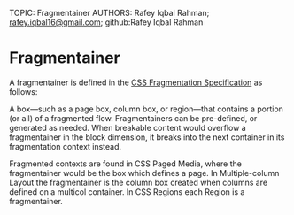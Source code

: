 TOPIC: Fragmentainer
AUTHORS: Rafey Iqbal Rahman; rafey.iqbal16@gmail.com; github:Rafey Iqbal Rahman

# Fragmentainer

A fragmentainer is defined in the [CSS Fragmentation Specification](https://www.w3.org/TR/css-break-3/)
as follows:

A box—such as a page box, column box, or region—that contains a portion (or all) of a fragmented flow.
Fragmentainers can be pre-defined, or generated as needed. When breakable content would overflow a
fragmentainer in the block dimension, it breaks into the next
container in its fragmentation context instead.

Fragmented contexts are found in CSS Paged Media, where the fragmentainer would be the box which
defines a page. In Multiple-column Layout the fragmentainer is the column box created when columns
are defined on a multicol container. In CSS Regions each Region is a fragmentainer.

